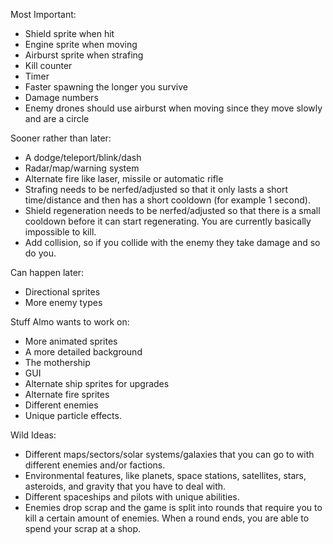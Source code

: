 Most Important:
- Shield sprite when hit
- Engine sprite when moving
- Airburst sprite when strafing
- Kill counter
- Timer
- Faster spawning the longer you survive
- Damage numbers
- Enemy drones should use airburst when moving since they move slowly and are a circle 

Sooner rather than later:
- A dodge/teleport/blink/dash
- Radar/map/warning system
- Alternate fire like laser, missile or automatic rifle
- Strafing needs to be nerfed/adjusted so that it only lasts a short time/distance and then has a short cooldown (for example 1 second).
- Shield regeneration needs to be nerfed/adjusted so that there is a small cooldown before it can start regenerating. You are currently basically impossible to kill. 
- Add collision, so if you collide with the enemy they take damage and so do you. 

Can happen later:
- Directional sprites
- More enemy types

Stuff Almo wants to work on:
- More animated sprites
- A more detailed background
- The mothership
- GUI
- Alternate ship sprites for upgrades
- Alternate fire sprites
- Different enemies
- Unique particle effects. 

Wild Ideas:
- Different maps/sectors/solar systems/galaxies that you can go to with different enemies and/or factions.
- Environmental features, like planets, space stations, satellites, stars, asteroids, and gravity that you have to deal with. 
- Different spaceships and pilots with unique abilities. 
- Enemies drop scrap and the game is split into rounds that require you to kill a certain amount of enemies. When a round ends, you are able to spend your scrap at a shop. 
